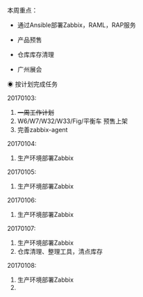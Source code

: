本周重点：

* 通过Ansible部署Zabbix，RAML，RAP服务

* 产品预售

* 仓库库存清理

* 广州展会

◉ 按计划完成任务

20170103:

1. ~~一周工作计划~~
2. W6/W7/W32/W33/Fig/平衡车 预售上架
3. 完善zabbix-agent

20170104:

1. 生产环境部署Zabbix

20170105:

1. 生产环境部署Zabbix

20170106:

1. 生产环境部署Zabbix

20170107:

1. 生产环境部署Zabbix
2. 仓库清理、整理工具，清点库存

20170108:

1. 生产环境部署Zabbix
2. 


